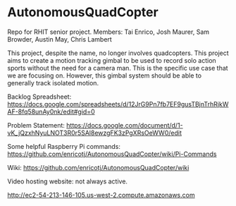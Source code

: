 # AutonomousQuadCopter
Repo for RHIT senior project. Members: Tai Enrico, Josh Maurer, Sam Browder, Austin May, Chris Lambert

This project, despite the name, no longer involves quadcopters.  This project aims to create a motion tracking gimbal to be used to record solo action sports without the need for a camera man.  This is the specific use case that we are focusing on.  However, this gimbal system should be able to generally track isolated motion.

Backlog Spreadsheet:
https://docs.google.com/spreadsheets/d/12JrG9Pn7fb7EF9gusTBjnTrhRjkWAF-8fq58unAy0nk/edit#gid=0

Problem Statement:
https://docs.google.com/document/d/1-vK_jQzxhNyuLNOT3R0r5SAl8ewzgFK3zPgXRsOeWW0/edit

Some helpful Raspberry Pi commands:
https://github.com/enricotj/AutonomousQuadCopter/wiki/Pi-Commands

Wiki:
https://github.com/enricotj/AutonomousQuadCopter/wiki

Video hosting website: not always active.

http://ec2-54-213-146-105.us-west-2.compute.amazonaws.com
